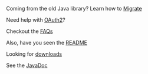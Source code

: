 Coming from the old Java library? Learn how to [Migrate](wiki/Migrating-from-the-old-Java-client-library)

Need help with [OAuth2](Using-OAuth2.0)?

Checkout the [FAQs](FAQ)

Also, have you seen the [README](/googleads/googleads-java-lib/blob/master/README.md)

Looking for [downloads](/googleads/googleads-java-lib/releases)

See the [JavaDoc](http://googleads.github.io/googleads-java-lib)